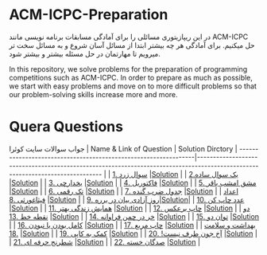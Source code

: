 # ACM-ICPC-Preparation
در این ریپازیتوری مسائلی را برای آمادگی مسابقات برنامه نویسی مانند ACM-ICPC حل میکنیم. برای آمادگی هر چه بیشتر ابتدا از مسائل آسان شروع و به مسائل سخت تر میرویم تا مهارتمان در حل مسئله بیشتر و بیشتر شود.

In this repository, we solve problems for the preparation of programming competitions such as ACM-ICPC. In order to prepare as much as possible, we start with easy problems and move on to more difficult problems so that our problem-solving skills increase more and more.

# Quera Questions
جواب سوالات سایت کوئرا
  | Name & Link  of Question                                         | Solution Dirctory
  | ----------------------------------------------------------------|------------------------------------------------------------------------------------------------------------------------------ |
  | [سوال زرد .1](https://quera.org/problemset/3537/)               |[Solution](https://github.com/RamtinTorik/ACM-ICPC-Preparation/tree/main/001.%20YellowQuestion)                                |
  | [یک سوال ساده.2](https://quera.org/problemset/2885/)            |[Solution](https://github.com/RamtinTorik/ACM-ICPC-Preparation/tree/main/002.%20AsimpleQuestion)                               |
  | [یخدارچی .3](https://quera.org/problemset/3429/)                |[Solution](https://github.com/RamtinTorik/ACM-ICPC-Preparation/tree/main/003.%20Refrigerator)                                  |
  | [فاکتوریل .4](https://quera.org/problemset/589/)                |[Solution](https://github.com/RamtinTorik/ACM-ICPC-Preparation/tree/main/004.%20Factorial)                                     |
  | [مشق امشب باقر .5](https://quera.org/problemset/10230/)         |[Solution](https://github.com/RamtinTorik/ACM-ICPC-Preparation/tree/main/005.%20HomeworkTonightBagher)                         |
  | [تک رقمی .6](https://quera.org/problemset/3539/)                |[Solution](https://github.com/RamtinTorik/ACM-ICPC-Preparation/tree/main/006.%20SingleDigit)                                   |
  | [جدول ضرب گنده .7](https://quera.org/problemset/3409/)          |[Solution](https://github.com/RamtinTorik/ACM-ICPC-Preparation/tree/main/007.%20LargeMultiplicationTable)                      |
  | [اعداد فیثاغورثی .8](https://quera.org/problemset/280/)         |[Solution](https://github.com/RamtinTorik/ACM-ICPC-Preparation/tree/main/008.%20PythagoreanNumbers)                            |
  | [روز آزادی بیان در برره .9](https://quera.org/problemset/10162/)|[Solution](https://github.com/RamtinTorik/ACM-ICPC-Preparation/tree/main/009.%20Freedom%20of%20Expression%20Day%20in%20barareh)|
  | [عدد چاپ کن .10](https://quera.org/problemset/9774/)            |[Solution](https://github.com/RamtinTorik/ACM-ICPC-Preparation/tree/main/010.%20Print%20the%20number)                          |
  | [همایش زندگی بهتر .11](https://quera.org/problemset/10325/)     |[Solution](https://github.com/RamtinTorik/ACM-ICPC-Preparation/tree/main/011.%20BetterLifeConference)                          |
  | [چاپ برعکس .12](https://quera.org/problemset/3405/)             |[Solution](https://github.com/RamtinTorik/ACM-ICPC-Preparation/tree/main/012.%20Reverseprinting)                               |
  | [دو نقطه خط .13](https://quera.org/problemset/3414/)            |[Solution](https://github.com/RamtinTorik/ACM-ICPC-Preparation/tree/main/013.%20TwolineDots)                                   |
  | [خر در چمن فراوانه .14](https://quera.org/problemset/4065/)     |[Solution](https://github.com/RamtinTorik/ACM-ICPC-Preparation/tree/main/014.%20DonkeysAboundInTheGrass)                       |
  | [توان دو .15](https://quera.org/problemset/616/)                |[Solution](https://github.com/RamtinTorik/ACM-ICPC-Preparation/tree/main/015.%20PowerTwo)                                      |
  | [کامل بودن یا نبودن .16](https://quera.org/problemset/282/)     |[Solution](https://github.com/RamtinTorik/ACM-ICPC-Preparation/tree/main/016.%20PerfectionOrNot)                               |
  | [چاپ مربع .17](https://quera.org/problemset/591/)               |[Solution](https://github.com/RamtinTorik/ACM-ICPC-Preparation/tree/main/017.%20SquarePrinting)                                |
  | [بهداشت و سلامت .18](https://quera.org/problemset/51865)         |[Solution](https://github.com/RamtinTorik/ACM-ICPC-Preparation/tree/main/018.%20SanitationAndHealth)                           |
  | [کمک به کاپی .19](https://quera.org/problemset/8838/)           |[Solution](https://github.com/RamtinTorik/ACM-ICPC-Preparation/tree/main/019.%20HelpToCapy)                                    |
  | [آخ جون طرف نیست! .20](https://quera.org/problemset/3538/)      |[Solution](https://github.com/RamtinTorik/ACM-ICPC-Preparation/tree/main/020.%20AkheJonTarfNist)                               |
  | [شطرنج حرفه ای .21](https://quera.org/problemset/2636/)         |[Solution](https://github.com/RamtinTorik/ACM-ICPC-Preparation/tree/main/021.%20%20ProfessionalChess)                          |
  | [صدگان خسته .22](https://quera.org/problemset/3406)             |[Solution](https://github.com/RamtinTorik/ACM-ICPC-Preparation/tree/main/022.%20HundredsAreTired)                              |

